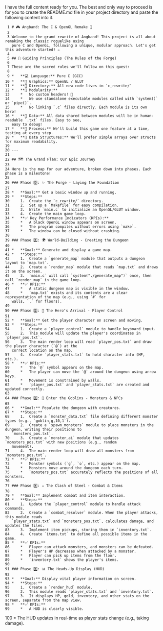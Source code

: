  I have the full content ready for you. The best and only way to proceed is for you to create the README.md file in your
   project directory and paste the following content into it.

     1 # 🎮 Angband: The C & OpenGL Remake 🚀
     2 
     3 Welcome to the grand rewrite of Angband! This project is all about remaking the classic roguelike using
       pure C and OpenGL, following a unique, modular approach. Let's get this adventure started! ⚔️
     4 
     5 ## 📜 Guiding Principles (The Rules of the Forge)
     6 
     7 These are the sacred rules we'll follow on this quest:
     8 
     9 *   **💻 Language:** Pure C (GCC)
    10 *   **🎨 Graphics:** OpenGL / GLUT
    11 *   **📁 Directory:** All new code lives in `c_rewrite/`
    12 *   **🧩 Modularity:**
    13     *   No custom headers! 🤯
    14     *   We use standalone executable modules called with `system()` or `pipe()`.
    15     *   No linking `.c` files directly. Each module is its own hero!
    16 *   **💾 Data:** All data shared between modules will be in human-readable `.txt` files. Easy to see,
       easy to debug!
    17 *   **👣 Process:** We'll build this game one feature at a time, testing at every step.
    18 *   **🧬 Data Structures:** We'll prefer simple arrays over structs for maximum readability.
    19 
    20 ---
    21 
    22 ## 🗺️ The Grand Plan: Our Epic Journey
    23 
    24 Here is the map for our adventure, broken down into phases. Each phase is a milestone!
    25 
    26 ### Phase 0️⃣: ✨ The Forge - Laying the Foundation
    27 
    28 *   **Goal:** Get a basic window up and running.
    29 *   **Steps:**
    30     1.  Create the `c_rewrite/` directory.
    31     2.  Set up a `Makefile` for easy compilation.
    32     3.  Write `main.c` to initialize an OpenGL/GLUT window.
    33     4.  Create the main game loop.
    34 *   **✅ Key Performance Indicators (KPIs):**
    35     *   A black OpenGL window appears on screen.
    36     *   The program compiles without errors using `make`.
    37     *   The window can be closed without crashing.
    38 
    39 ### Phase 1️⃣: 🌍 World-Building - Creating the Dungeon
    40 
    41 *   **Goal:** Generate and display a game map.
    42 *   **Steps:**
    43     1.  Create a `generate_map` module that outputs a dungeon layout to `map.txt`.
    44     2.  Create a `render_map` module that reads `map.txt` and draws it on the screen.
    45     3.  `main.c` will call `system("./generate_map")` once, then call `render_map` in the game loop.
    46 *   **✅ KPIs:**
    47     *   A static dungeon map is visible in the window.
    48     *   `map.txt` exists and its contents are a clear representation of the map (e.g., using `#` for
       walls, `.` for floors).
    49 
    50 ### Phase 2️⃣: 🦸 The Hero's Arrival - Player Control
    51 
    52 *   **Goal:** Get the player character on screen and moving.
    53 *   **Steps:**
    54     1.  Create a `player_control` module to handle keyboard input.
    55     2.  This module will update the player's coordinates in `player_pos.txt`.
    56     3.  The main render loop will read `player_pos.txt` and draw the player character (`@`) at the
       correct location on the map.
    57     4.  Create `player_stats.txt` to hold character info (HP, etc.).
    58 *   **✅ KPIs:**
    59     *   The `@` symbol appears on the map.
    60     *   The player can move the `@` around the dungeon using arrow keys.
    61     *   Movement is constrained by walls.
    62     *   `player_pos.txt` and `player_stats.txt` are created and updated correctly.
    63 
    64 ### Phase 3️⃣: 👹 Enter the Goblins - Monsters & NPCs
    65 
    66 *   **Goal:** Populate the dungeon with creatures.
    67 *   **Steps:**
    68     1.  Create a `monster_data.txt` file defining different monster types (e.g., `goblin,g,10,1`).
    69     2.  Create a `spawn_monsters` module to place monsters in the dungeon, writing their positions to
       `monsters_pos.txt`.
    70     3.  Create a `monster_ai` module that updates `monsters_pos.txt` with new positions (e.g., random
       movement).
    71     4.  The main render loop will draw all monsters from `monsters_pos.txt`.
    72 *   **✅ KPIs:**
    73     *   Monster symbols (`g`, `o`, etc.) appear on the map.
    74     *   Monsters move around the dungeon each turn.
    75     *   `monsters_pos.txt` accurately reflects the positions of all monsters.
    76 
    77 ### Phase 4️⃣: ⚔️ The Clash of Steel - Combat & Items
    78 
    79 *   **Goal:** Implement combat and item interaction.
    80 *   **Steps:**
    81     1.  Update the `player_control` module to handle attack commands.
    82     2.  Create a `combat_resolver` module. When the player attacks, this module reads
       `player_stats.txt` and `monsters_pos.txt`, calculates damage, and updates the files.
    83     3.  Implement item pickups, storing them in `inventory.txt`.
    84     4.  Create `items.txt` to define all possible items in the game.
    85 *   **✅ KPIs:**
    86     *   Player can attack monsters, and monsters can be defeated.
    87     *   Player's HP decreases when attacked by a monster.
    88     *   Player can pick up items from the floor.
    89     *   `inventory.txt` shows the player's items.
    90 
    91 ### Phase 5️⃣: 📊 The Heads-Up Display (HUD)
    92 
    93 *   **Goal:** Display vital player information on screen.
    94 *   **Steps:**
    95     1.  Create a `render_hud` module.
    96     2.  This module reads `player_stats.txt` and `inventory.txt`.
    97     3.  It displays HP, gold, inventory, and other stats on the screen, separate from the map view.
    98 *   **✅ KPIs:**
    99     *   A HUD is clearly visible.
   100     *   The HUD updates in real-time as player stats change (e.g., taking damage).




